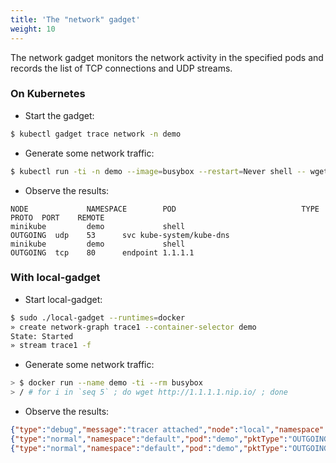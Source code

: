 ```yaml
---
title: 'The "network" gadget'
weight: 10
---
```


The network gadget monitors the network activity in the specified pods
and records the list of TCP connections and UDP streams.

### On Kubernetes

* Start the gadget:
```bash
$ kubectl gadget trace network -n demo
```

* Generate some network traffic:
```bash
$ kubectl run -ti -n demo --image=busybox --restart=Never shell -- wget 1.1.1.1.nip.io
```

* Observe the results:
```
NODE             NAMESPACE        POD                            TYPE      PROTO  PORT    REMOTE
minikube         demo             shell                          OUTGOING  udp    53      svc kube-system/kube-dns
minikube         demo             shell                          OUTGOING  tcp    80      endpoint 1.1.1.1
```

### With local-gadget

* Start local-gadget:

```bash
$ sudo ./local-gadget --runtimes=docker
» create network-graph trace1 --container-selector demo
State: Started
» stream trace1 -f
```

* Generate some network traffic:

```bash
> $ docker run --name demo -ti --rm busybox
> / # for i in `seq 5` ; do wget http://1.1.1.1.nip.io/ ; done
```

* Observe the results:

```json
{"type":"debug","message":"tracer attached","node":"local","namespace":"default","pod":"demo"}
{"type":"normal","namespace":"default","pod":"demo","pktType":"OUTGOING","proto":"tcp","port":80,"remoteAddr":"1.1.1.1"}
{"type":"normal","namespace":"default","pod":"demo","pktType":"OUTGOING","proto":"udp","port":53,"remoteAddr":"192.168.0.1"}
```
